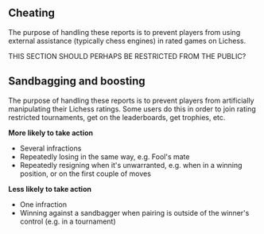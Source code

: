## Cheating

The purpose of handling these reports is to prevent players from using external assistance (typically chess engines) in rated games on Lichess.

THIS SECTION SHOULD PERHAPS BE RESTRICTED FROM THE PUBLIC?

## Sandbagging and boosting

The purpose of handling these reports is to prevent players from artificially manipulating their Lichess ratings. Some users do this in order to join rating restricted tournaments, get on the leaderboards, get trophies, etc.

**More likely to take action**
* Several infractions
* Repeatedly losing in the same way, e.g. Fool's mate
* Repeatedly resigning when it's unwarranted, e.g. when in a winning position, or on the first couple of moves

**Less likely to take action**
* One infraction
* Winning against a sandbagger when pairing is outside of the winner's control (e.g. in a tournament)